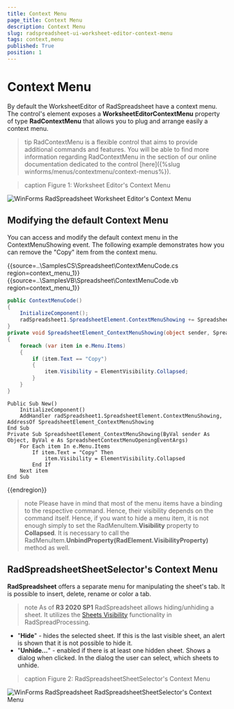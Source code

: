 ```yaml
---
title: Context Menu
page_title: Context Menu
description: Context Menu
slug: radspreadsheet-ui-worksheet-editor-context-menu
tags: context,menu
published: True
position: 1
---
```


# Context Menu

By default the WorksheetEditor of RadSpreadsheet have a context menu. The control's element exposes a __WorksheetEditorContextMenu__ property of type __RadContextMenu__ that allows you to plug and arrange easily a context menu.      

>tip RadContextMenu is a flexible control that aims to provide additional commands and features. You will be able to find more information regarding RadContextMenu in the section of our online documentation dedicated to the control [here]({%slug winforms/menus/contextmenu/context-menus%}).
>

>caption Figure 1: Worksheet Editor's Context Menu

![WinForms RadSpreadsheet Worksheet Editor's Context Menu](images/RadSpreadsheet_UI_Worksheet_Editor_Context_Menu_01.png)

## Modifying the default Context Menu

You can access and modify the default context menu in the ContextMenuShowing event. The following example demonstrates how you can remove the "Copy" item from the context menu.

{{source=..\SamplesCS\Spreadsheet\ContextMenuCode.cs region=context_menu_1}} 
{{source=..\SamplesVB\Spreadsheet\ContextMenuCode.vb region=context_menu_1}}

````C#
public ContextMenuCode()
{
    InitializeComponent();
    radSpreadsheet1.SpreadsheetElement.ContextMenuShowing += SpreadsheetElement_ContextMenuShowing;
}
private void SpreadsheetElement_ContextMenuShowing(object sender, SpreadsheetContextMenuOpeningEventArgs e)
{
    foreach (var item in e.Menu.Items)
    {
        if (item.Text == "Copy")
        {
            item.Visibility = ElementVisibility.Collapsed;
        }
    }
}

````
````VB.NET
Public Sub New()
    InitializeComponent()
    AddHandler radSpreadsheet1.SpreadsheetElement.ContextMenuShowing, AddressOf SpreadsheetElement_ContextMenuShowing
End Sub
Private Sub SpreadsheetElement_ContextMenuShowing(ByVal sender As Object, ByVal e As SpreadsheetContextMenuOpeningEventArgs)
    For Each item In e.Menu.Items
        If item.Text = "Copy" Then
            item.Visibility = ElementVisibility.Collapsed
        End If
    Next item
End Sub

```` 
 
{{endregion}}

>note Please have in mind that most of the menu items have a binding to the respective command. Hence, their visibility depends on the command itself. Hence, if you want to hide a menu item, it is not enough simply to set the RadMenuItem.**Visibility** property to **Collapsed**. It is necessary to call the RadMenuItem.**UnbindProperty(RadElement.VisibilityProperty)** method as well.

## RadSpreadsheetSheetSelector's Context Menu

**RadSpreadsheet** offers a separate menu for manipulating the sheet's tab. It is possible to insert, delete, rename or color a tab.

>note As of **R3 2020 SP1** RadSpreadsheet allows hiding/unhiding a sheet. It utilizes the [Sheets Visibility](https://docs.telerik.com/devtools/document-processing/libraries/radspreadprocessing/working-with-worksheets/sheets-visiblility)  functionality in RadSpreadProcessing.


* "**Hide**" - hides the selected sheet. If this is the last visible sheet, an alert is shown that it is not possible to hide it.
* "**Unhide...**" - enabled if there is at least one hidden sheet. Shows a dialog when clicked. In the dialog the user can select, which sheets to unhide.
>

>caption Figure 2: RadSpreadsheetSheetSelector's Context Menu

![WinForms RadSpreadsheet RadSpreadsheetSheetSelector's Context Menu](images/RadSpreadsheet_UI_Worksheet_Editor_Context_Menu_02.png)

